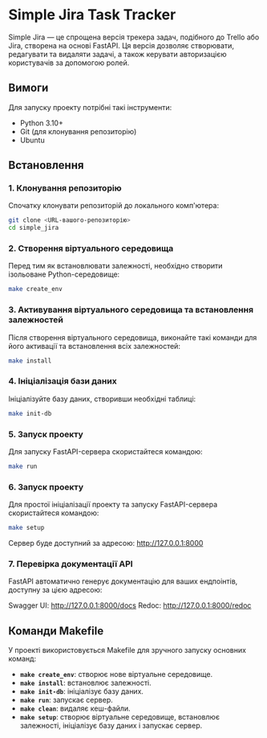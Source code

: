 # Simple Jira Task Tracker

Simple Jira — це спрощена версія трекера задач, подібного до Trello або Jira, створена на основі FastAPI. Ця версія дозволяє створювати, редагувати та видаляти задачі, а також керувати авторизацією користувачів за допомогою ролей.

## Вимоги

Для запуску проекту потрібні такі інструменти:

- Python 3.10+
- Git (для клонування репозиторію)
- Ubuntu

## Встановлення

### 1. Клонування репозиторію

Спочатку клонувати репозиторій до локального комп'ютера:

```bash
git clone <URL-вашого-репозиторію>
cd simple_jira
```

### 2. Створення віртуального середовища

Перед тим як встановлювати залежності, необхідно створити ізольоване Python-середовище:

```bash
make create_env
```

### 3. Активування віртуального середовища та встановлення залежностей

Після створення віртуального середовища, виконайте такі команди для його активації та встановлення всіх залежностей:

```bash
make install
```

### 4. Ініціалізація бази даних
Ініціалізуйте базу даних, створивши необхідні таблиці:

```bash
make init-db
```

### 5. Запуск проекту
Для запуску FastAPI-сервера скористайтеся командою:

```bash
make run
```

### 6. Запуск проекту
Для простої ініціалізації проекту та запуску FastAPI-сервера скористайтеся командою:

```bash
make setup
```

Сервер буде доступний за адресою: http://127.0.0.1:8000

### 7. Перевірка документації API
FastAPI автоматично генерує документацію для ваших ендпоінтів, доступну за цією адресою:

Swagger UI: http://127.0.0.1:8000/docs
Redoc: http://127.0.0.1:8000/redoc

## Команди Makefile

У проекті використовується Makefile для зручного запуску основних команд:

- **`make create_env`**: створює нове віртуальне середовище.
- **`make install`**: встановлює залежності.
- **`make init-db`**: ініціалізує базу даних.
- **`make run`**: запускає сервер.
- **`make clean`**: видаляє кеш-файли.
- **`make setup`**: створює віртуальне середовище, встановлює залежності, ініціалізує базу даних і запускає сервер.
